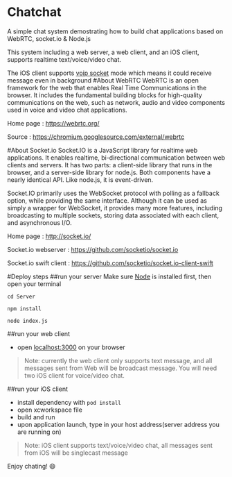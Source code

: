 # Chatchat
A simple chat system demostrating how to build chat applications based on WebRTC, socket.io &amp; Node.js

This system including a web server, a web client, and an iOS client, supports realtime text/voice/video chat.

The iOS client supports [voip socket](https://developer.apple.com/library/ios/technotes/tn2277/_index.html#//apple_ref/doc/uid/DTS40010841-CH1-SUBSECTION15) mode which means it could receive message even in background
#About WebRTC
WebRTC is an open framework for the web that enables Real Time Communications in the browser. It includes the fundamental building blocks for high-quality communications on the web, such as network, audio and video components used in voice and video chat applications.

Home page          : https://webrtc.org/

Source             : https://chromium.googlesource.com/external/webrtc

#About Socket.io
Socket.IO is a JavaScript library for realtime web applications. It enables realtime, bi-directional communication between web clients and servers. It has two parts: a client-side library that runs in the browser, and a server-side library for node.js. Both components have a nearly identical API. Like node.js, it is event-driven.

Socket.IO primarily uses the WebSocket protocol with polling as a fallback option, while providing the same interface. Although it can be used as simply a wrapper for WebSocket, it provides many more features, including broadcasting to multiple sockets, storing data associated with each client, and asynchronous I/O.

Home page              : http://socket.io/

Socket.io webserver    : https://github.com/socketio/socket.io

Socket.io swift client : https://github.com/socketio/socket.io-client-swift


#Deploy steps
##run your server
Make sure [Node](https://nodejs.org/en/) is installed first, then open your terminal
```
cd Server

npm install

node index.js
```
##run your web client
- open [localhost:3000](http://localhost:3000) on your browser 

>Note: currently the web client only supports text message, and all messages sent from Web will be broadcast message. 
You will need two iOS client for voice/video chat.

##run your iOS client
- install dependency with `pod install`
- open xcworkspace file
- build and run
- upon application launch, type in your host address(server address you are running on)

>Note: iOS client supports text/voice/video chat, all messages sent from iOS will be singlecast message


Enjoy chating! :smile:
